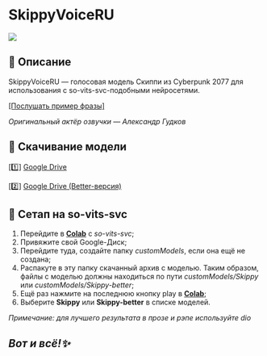 # SkippyVoiceRU
![](https://komarev.com/ghpvc/?username=Zettyyy)
## 📜 Описание
SkippyVoiceRU — голосовая модель Скиппи из Cyberpunk 2077 для использования с so-vits-svc-подобными нейросетями.

[[Послушать пример фразы]](https://github.com/Zettyyy/SkippyVoiceRU/raw/main/example.mp3)

*Оригинальный актёр озвучки — Александр Гудков*
## 📩 Скачивание модели
[1️⃣] [Google Drive](https://drive.google.com/uc?export=view&id=1ktbku0kIlXqPqqRRgJbhGiAn5N2LGZk7)

[2️⃣] [Google Drive (Better-версия)](https://drive.google.com/uc?export=view&id=1l3rLtqLkiMw5qZU_CPksTZdpk0R-3akc)
## 🔧 Сетап на so-vits-svc
1. Перейдите в [**Colab**](https://colab.research.google.com/drive/1o1gtZ5djnuYjFhAPx06CZyESkW9Ofk9P) с *so-vits-svc*;
2. Привяжите свой Google-Диск;
3. Перейдите туда, создайте папку *customModels*, если она ещё не создана;
4. Распакуте в эту папку скачанный архив с моделью. Таким образом, файлы с моделью должны находиться по пути *customModels/Skippy* или *customModels/Skippy-better*;
5. Ещё раз нажмите на последнюю кнопку play в [**Colab**](https://colab.research.google.com/drive/1o1gtZ5djnuYjFhAPx06CZyESkW9Ofk9P);
6. Выберите **Skippy** или **Skippy-better** в списке моделей.

*Примечание: для лучшего результата в прозе и рэпе используйте dio*
## *Вот и всё!✨*

